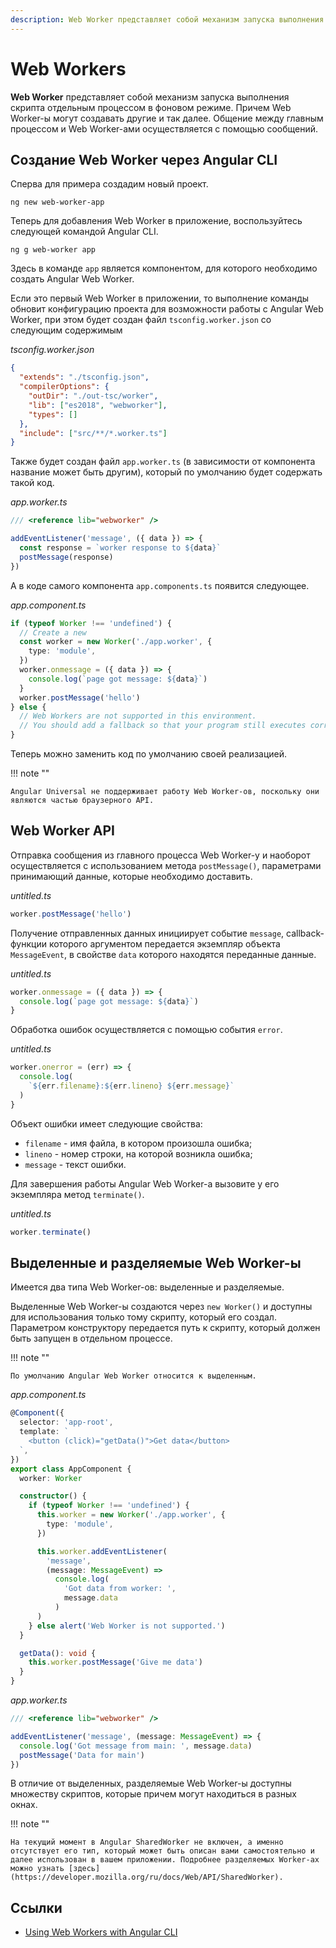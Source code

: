 ```yaml
---
description: Web Worker представляет собой механизм запуска выполнения скрипта отдельным процессом в фоновом режиме. Причем Web Worker-ы могут создавать другие и так далее. Общение между главным процессом и Web Worker-ами осуществляется с помощью сообщений
---
```


# Web Workers

**Web Worker** представляет собой механизм запуска выполнения скрипта отдельным процессом в фоновом режиме. Причем Web Worker-ы могут создавать другие и так далее. Общение между главным процессом и Web Worker-ами осуществляется с помощью сообщений.

## Создание Web Worker через Angular CLI

Сперва для примера создадим новый проект.

```
ng new web-worker-app
```

Теперь для добавления Web Worker в приложение, воспользуйтесь следующей командой Angular CLI.

```
ng g web-worker app
```

Здесь в команде `app` является компонентом, для которого необходимо создать Angular Web Worker.

Если это первый Web Worker в приложении, то выполнение команды обновит конфигурацию проекта для возможности работы с Angular Web Worker, при этом будет создан файл `tsconfig.worker.json` со следующим содержимым

_tsconfig.worker.json_

```json
{
  "extends": "./tsconfig.json",
  "compilerOptions": {
    "outDir": "./out-tsc/worker",
    "lib": ["es2018", "webworker"],
    "types": []
  },
  "include": ["src/**/*.worker.ts"]
}
```

Также будет создан файл `app.worker.ts` (в зависимости от компонента название может быть другим), который по умолчанию будет содержать такой код.

_app.worker.ts_

```ts
/// <reference lib="webworker" />

addEventListener('message', ({ data }) => {
  const response = `worker response to ${data}`
  postMessage(response)
})
```

А в коде самого компонента `app.components.ts` появится следующее.

_app.component.ts_

```ts
if (typeof Worker !== 'undefined') {
  // Create a new
  const worker = new Worker('./app.worker', {
    type: 'module',
  })
  worker.onmessage = ({ data }) => {
    console.log(`page got message: ${data}`)
  }
  worker.postMessage('hello')
} else {
  // Web Workers are not supported in this environment.
  // You should add a fallback so that your program still executes correctly.
}
```

Теперь можно заменить код по умолчанию своей реализацией.

!!! note ""

    Angular Universal не поддерживает работу Web Worker-ов, поскольку они являются частью браузерного API.

## Web Worker API

Отправка сообщения из главного процесса Web Worker-у и наоборот осуществляется с использованием метода `postMessage()`, параметрами принимающий данные, которые необходимо доставить.

_untitled.ts_

```ts
worker.postMessage('hello')
```

Получение отправленных данных инициирует событие `message`, callback-функции которого аргументом передается экземпляр объекта `MessageEvent`, в свойстве `data` которого находятся переданные данные.

_untitled.ts_

```ts
worker.onmessage = ({ data }) => {
  console.log(`page got message: ${data}`)
}
```

Обработка ошибок осуществляется с помощью события `error`.

_untitled.ts_

```ts
worker.onerror = (err) => {
  console.log(
    `${err.filename}:${err.lineno} ${err.message}`
  )
}
```

Объект ошибки имеет следующие свойства:

- `filename` - имя файла, в котором произошла ошибка;
- `lineno` - номер строки, на которой возникла ошибка;
- `message` - текст ошибки.

Для завершения работы Angular Web Worker-а вызовите у его экземпляра метод `terminate()`.

_untitled.ts_

```ts
worker.terminate()
```

## Выделенные и разделяемые Web Worker-ы

Имеется два типа Web Worker-ов: выделенные и разделяемые.

Выделенные Web Worker-ы создаются через `new Worker()` и доступны для использования только тому скрипту, который его создал. Параметром конструктору передается путь к скрипту, который должен быть запущен в отдельном процессе.

!!! note ""

    По умолчанию Angular Web Worker относится к выделенным.

_app.component.ts_

```ts
@Component({
  selector: 'app-root',
  template: `
    <button (click)="getData()">Get data</button>
  `,
})
export class AppComponent {
  worker: Worker

  constructor() {
    if (typeof Worker !== 'undefined') {
      this.worker = new Worker('./app.worker', {
        type: 'module',
      })

      this.worker.addEventListener(
        'message',
        (message: MessageEvent) =>
          console.log(
            'Got data from worker: ',
            message.data
          )
      )
    } else alert('Web Worker is not supported.')
  }

  getData(): void {
    this.worker.postMessage('Give me data')
  }
}
```

_app.worker.ts_

```ts
/// <reference lib="webworker" />

addEventListener('message', (message: MessageEvent) => {
  console.log('Got message from main: ', message.data)
  postMessage('Data for main')
})
```

В отличие от выделенных, разделяемые Web Worker-ы доступны множеству скриптов, которые причем могут находиться в разных окнах.

!!! note ""

    На текущий момент в Angular SharedWorker не включен, а именно отсутствует его тип, который может быть описан вами самостоятельно и далее использован в вашем приложении. Подробнее разделяемых Worker-ах можно узнать [здесь](https://developer.mozilla.org/ru/docs/Web/API/SharedWorker).

## Ссылки

- [Using Web Workers with Angular CLI](https://angular.io/guide/web-worker)

